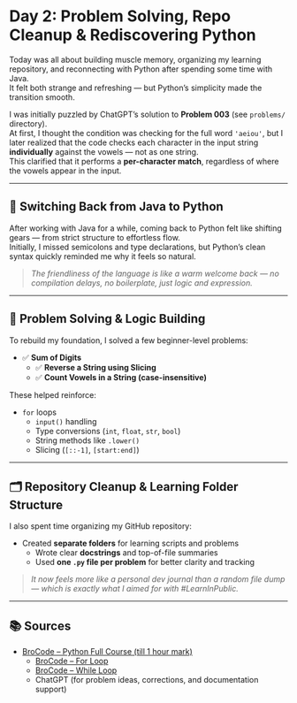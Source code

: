 # Day 2: Problem Solving, Repo Cleanup & Rediscovering Python

Today was all about building muscle memory, organizing my learning repository, and reconnecting with Python after spending some time with Java.  
It felt both strange and refreshing — but Python’s simplicity made the transition smooth.

I was initially puzzled by ChatGPT’s solution to **Problem 003** (see `problems/` directory).  
At first, I thought the condition was checking for the full word `'aeiou'`, but I later realized that the code checks each character in the input string **individually** against the vowels — not as one string.  
This clarified that it performs a **per-character match**, regardless of where the vowels appear in the input.

---

## 🔁 Switching Back from Java to Python

After working with Java for a while, coming back to Python felt like shifting gears — from strict structure to effortless flow.  
Initially, I missed semicolons and type declarations, but Python’s clean syntax quickly reminded me why it feels so natural.

> _The friendliness of the language is like a warm welcome back — no compilation delays, no boilerplate, just logic and expression._

---

## 🧩 Problem Solving & Logic Building

To rebuild my foundation, I solved a few beginner-level problems:

- ✅ **Sum of Digits**
  - ✅ **Reverse a String using Slicing**
  - ✅ **Count Vowels in a String (case-insensitive)**

These helped reinforce:

- `for` loops  
  - `input()` handling  
  - Type conversions (`int`, `float`, `str`, `bool`)  
  - String methods like `.lower()`  
  - Slicing (`[::-1]`, `[start:end]`)

---

## 🗂️ Repository Cleanup & Learning Folder Structure

I also spent time organizing my GitHub repository:

- Created **separate folders** for learning scripts and problems
  - Wrote clear **docstrings** and top-of-file summaries
  - Used **one `.py` file per problem** for better clarity and tracking

> _It now feels more like a personal dev journal than a random file dump — which is exactly what I aimed for with #LearnInPublic._

---

## 📚 Sources

- [BroCode – Python Full Course (till 1 hour mark)](https://youtube.com/watch?v=ix9cRaBkVe0&t=3600s)  
  - [BroCode – For Loop](https://youtube.com/watch?v=KWgYha0clzw&t=1s)  
  - [BroCode – While Loop](https://youtube.com/watch?v=rRTjPnVooxE)  
  - ChatGPT (for problem ideas, corrections, and documentation support)
